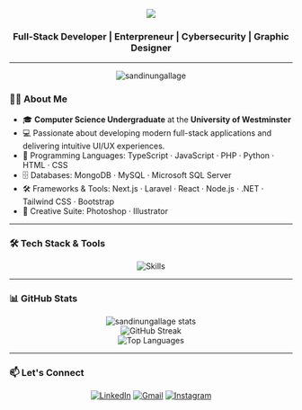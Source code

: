 
<!-- Profile Typing Animation -->
<p align="center">
  <a href="https://git.io/typing-svg">
    <img src="https://readme-typing-svg.demolab.com?font=Fira+Code&weight=500&pause=500&color=F7F7F7&center=true&vCenter=true&width=435&lines=Hi+%F0%9F%91%8B%2C+I'm+Sandinu+Nethmika;Full-Stack+Developer+%7C+Enterpreneur+;Cybersecurity+%7C+Graphic+Designer" />
  </a>
</p>

<h3 align="center"> Full-Stack Developer  |  Enterpreneur  |  Cybersecurity  |  Graphic Designer </h3>

---

<p align="center">
  <img src="https://komarev.com/ghpvc/?username=sandinungallage&label=Profile%20views&color=0e75b6&style=flat" alt="sandinungallage" />
</p>

### 👨‍💻 About Me

- 🎓 **Computer Science Undergraduate** at the **University of Westminster**
- 💻 Passionate about developing modern full-stack applications and delivering intuitive UI/UX experiences.
- 🧠 Programming Languages: TypeScript · JavaScript · PHP · Python · HTML · CSS
- 🗄️ Databases: MongoDB · MySQL · Microsoft SQL Server
- 🛠️ Frameworks & Tools: Next.js · Laravel · React · Node.js · .NET · Tailwind CSS · Bootstrap
- 🎨 Creative Suite: Photoshop · Illustrator

---

### 🛠️ Tech Stack & Tools

<p align="center">
  <img src="https://skillicons.dev/icons?i=html,css,js,laravel,react,nodejs,php,py,c,cs,cpp,dotnet,azure,git,github,tailwind,bootstrap,mysql,mongodb,vscode,aws,visualstudio,figma,photoshop,illustrator&theme=dark&perline=10" alt="Skills" />
</p>

---

### 📊 GitHub Stats

<p align="center">
  <img src="https://github-readme-stats.vercel.app/api?username=sandinungallage&theme=highcontrast&show_icons=true&hide_border=true&count_private=true" alt="sandinungallage stats" />
  <br/>
  <img src="https://github-readme-streak-stats.herokuapp.com?user=sandinungallage&theme=highcontrast&hide_border=true" alt="GitHub Streak" />
  <br/>
  <img src="https://github-readme-stats.vercel.app/api/top-langs/?username=sandinungallage&theme=highcontrast&layout=compact&langs_count=6&hide_border=true" alt="Top Languages" />
</p>

---

### 📫 Let's Connect

<p align="center">
  <a href="https://www.linkedin.com/in/sandinungallage" target="_blank"><img alt="LinkedIn" src="https://img.shields.io/badge/LinkedIn-blue?style=for-the-badge&logo=linkedin&logoColor=white"></a>
  <a href="mailto:sandinunethmika.g@gmail.com"><img alt="Gmail" src="https://img.shields.io/badge/Gmail-red?style=for-the-badge&logo=gmail&logoColor=white"></a>
  <a href="https://www.instagram.com/sanu_z.z"><img alt="Instagram" src="https://img.shields.io/badge/Instagram-E4405F?style=for-the-badge&logo=instagram&logoColor=white"></a>
</p>
